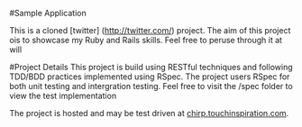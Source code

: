 #Sample Application

This is a cloned [twitter] (http://twitter.com/) project. The aim of this project ois to showcase my Ruby and Rails skills. Feel free to peruse through it at will

#Project Details
This project is build using RESTful techniques and following TDD/BDD practices implemented using RSpec. The project users RSpec for both unit testing and intergration testing. Feel free to visit the /spec folder to view the test implementation

The project is hosted and may be test driven at [chirp.touchinspiration.com](http://chirp.touchinspiration.com).

